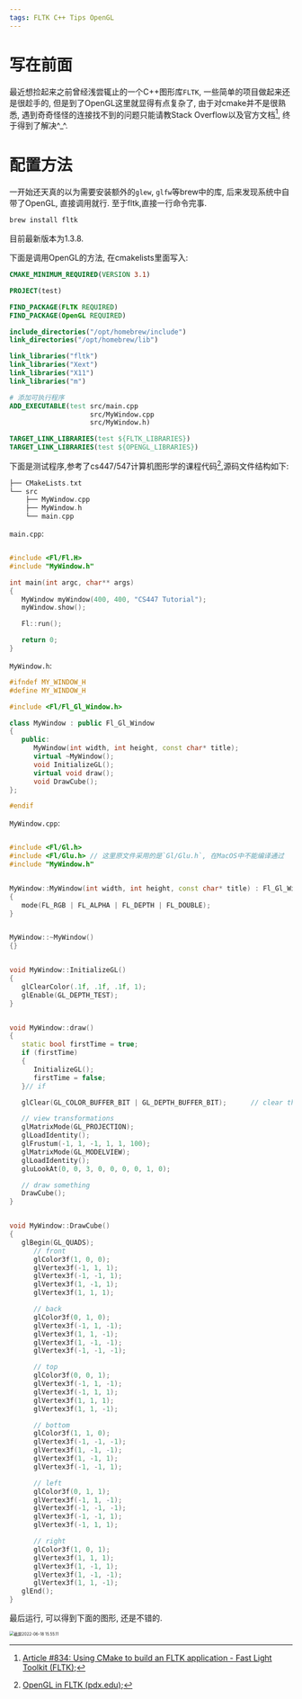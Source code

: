 ```yaml
---
tags: FLTK C++ Tips OpenGL
---
```


# 写在前面

最近想捡起来之前曾经浅尝辄止的一个C++图形库`FLTK`, 一些简单的项目做起来还是很趁手的, 但是到了OpenGL这里就显得有点复杂了, 由于对cmake并不是很熟悉, 遇到奇奇怪怪的连接找不到的问题只能请教Stack Overflow以及官方文档[^2], 终于得到了解决\^_\^.

# 配置方法

一开始还天真的以为需要安装额外的`glew`, `glfw`等brew中的库, 后来发现系统中自带了OpenGL, 直接调用就行. 至于fltk,直接一行命令完事. 

```bash
brew install fltk
```

目前最新版本为1.3.8.

下面是调用OpenGL的方法, 在cmakelists里面写入:

```cmake
CMAKE_MINIMUM_REQUIRED(VERSION 3.1)

PROJECT(test)

FIND_PACKAGE(FLTK REQUIRED)
FIND_PACKAGE(OpenGL REQUIRED)

include_directories("/opt/homebrew/include")
link_directories("/opt/homebrew/lib")

link_libraries("fltk")
link_libraries("Xext")
link_libraries("X11")
link_libraries("m")

# 添加可执行程序
ADD_EXECUTABLE(test src/main.cpp
        			src/MyWindow.cpp
     			    src/MyWindow.h)

TARGET_LINK_LIBRARIES(test ${FLTK_LIBRARIES})
TARGET_LINK_LIBRARIES(test ${OPENGL_LIBRARIES})
```

下面是测试程序,参考了cs447/547计算机图形学的课程代码[^1],源码文件结构如下:

```c
├── CMakeLists.txt
└── src
    ├── MyWindow.cpp
    ├── MyWindow.h
    └── main.cpp
```



`main.cpp`:

```cpp

#include <Fl/Fl.H>
#include "MyWindow.h"

int main(int argc, char** args)
{
   MyWindow myWindow(400, 400, "CS447 Tutorial");
   myWindow.show();

   Fl::run();

   return 0;
}

```

`MyWindow.h`:

```cpp
#ifndef MY_WINDOW_H
#define MY_WINDOW_H

#include <Fl/Fl_Gl_Window.h>

class MyWindow : public Fl_Gl_Window
{
   public:
      MyWindow(int width, int height, const char* title);
      virtual ~MyWindow();
	  void InitializeGL();
	  virtual void draw();
	  void DrawCube();
};

#endif

```

`MyWindow.cpp`:

```cpp

#include <Fl/Gl.h>
#include <Fl/Glu.h> // 这里原文件采用的是`Gl/Glu.h`, 在MacOS中不能编译通过
#include "MyWindow.h"


MyWindow::MyWindow(int width, int height, const char* title) : Fl_Gl_Window(width, height, title)
{
   mode(FL_RGB | FL_ALPHA | FL_DEPTH | FL_DOUBLE);
}


MyWindow::~MyWindow()
{}


void MyWindow::InitializeGL()
{
   glClearColor(.1f, .1f, .1f, 1);
   glEnable(GL_DEPTH_TEST);
}


void MyWindow::draw()
{
   static bool firstTime = true;
   if (firstTime)
   {
      InitializeGL();
      firstTime = false;
   }// if

   glClear(GL_COLOR_BUFFER_BIT | GL_DEPTH_BUFFER_BIT);      // clear the color and depth buffer

   // view transformations
   glMatrixMode(GL_PROJECTION);
   glLoadIdentity();
   glFrustum(-1, 1, -1, 1, 1, 100);
   glMatrixMode(GL_MODELVIEW);
   glLoadIdentity();
   gluLookAt(0, 0, 3, 0, 0, 0, 0, 1, 0);

   // draw something
   DrawCube();
}


void MyWindow::DrawCube()
{
   glBegin(GL_QUADS);
      // front
      glColor3f(1, 0, 0);
      glVertex3f(-1, 1, 1);
      glVertex3f(-1, -1, 1);
      glVertex3f(1, -1, 1);
      glVertex3f(1, 1, 1);

      // back
      glColor3f(0, 1, 0);
      glVertex3f(-1, 1, -1);
      glVertex3f(1, 1, -1);
      glVertex3f(1, -1, -1);
      glVertex3f(-1, -1, -1);

      // top
      glColor3f(0, 0, 1);
      glVertex3f(-1, 1, -1);
      glVertex3f(-1, 1, 1);
      glVertex3f(1, 1, 1);
      glVertex3f(1, 1, -1);

      // bottom
      glColor3f(1, 1, 0);
      glVertex3f(-1, -1, -1);
      glVertex3f(1, -1, -1);
      glVertex3f(1, -1, 1);
      glVertex3f(-1, -1, 1);

      // left
      glColor3f(0, 1, 1);
      glVertex3f(-1, 1, -1);
      glVertex3f(-1, -1, -1);
      glVertex3f(-1, -1, 1);
      glVertex3f(-1, 1, 1);

      // right
      glColor3f(1, 0, 1);
      glVertex3f(1, 1, 1);
      glVertex3f(1, -1, 1);
      glVertex3f(1, -1, -1);
      glVertex3f(1, 1, -1);
   glEnd();
}

```

最后运行, 可以得到下面的图形, 还是不错的.



<img src="https://s2.loli.net/2022/06/18/mF29SOaZxV6Bu8j.jpg" alt="截屏2022-06-18 15.55.11" style="zoom:50%;" />



[^1]:[OpenGL in FLTK (pdx.edu)](https://web.cecs.pdx.edu/~lusi/CS447/tutorial/T4_OpenGL_in_FLTK.htm);
[^2]:[Article #834: Using CMake to build an FLTK application - Fast Light Toolkit (FLTK)](https://www.fltk.org/articles.php?L834);